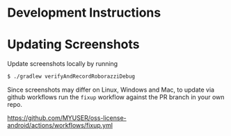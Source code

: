 # Development Instructions

# Updating Screenshots

Update screenshots locally by running

```bash
$ ./gradlew verifyAndRecordRoborazziDebug
```

Since screenshots may differ on Linux, Windows and Mac,
to update via github workflows run the `fixup` workflow
against the PR branch in your own repo.

https://github.com/MYUSER/oss-license-android/actions/workflows/fixup.yml
